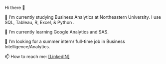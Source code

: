 Hi there 👋

🔭 I’m currently studying Business Analytics at Northeastern University. I use SQL, Tableau, R, Excel, & Python .

🌱 I’m currently learning Google Analytics and SAS.

👯 I’m looking for a summer intern/ full-time job in Business Intelligence/Analytics.

📫 How to reach me: [[LinkedIN]](https://www.linkedin.com/in/kaixinyang/)
